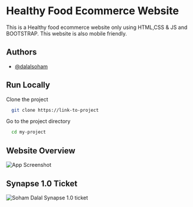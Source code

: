 
# Healthy Food Ecommerce Website

This is a Healthy food ecommerce website only using HTML,CSS & JS and BOOTSTRAP. This website is also mobile friendly.

## Authors

- [@dalalsoham](https://github.com/dalalsoham)


## Run Locally

Clone the project

```bash
  git clone https://link-to-project
```

Go to the project directory

```bash
  cd my-project
```




## Website Overview
![App Screenshot](https://i.postimg.cc/c1tJ7kxz/screenshot-127-0-0-1-5500-2023-01-16-15-06-41.png)



## Synapse 1.0 Ticket

![Soham Dalal Synapse 1.0 ticket](https://i.postimg.cc/2659WJZz/Soham.png)